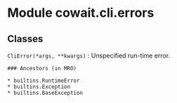 Module cowait.cli.errors
========================

Classes
-------

`CliError(*args, **kwargs)`
:   Unspecified run-time error.

    ### Ancestors (in MRO)

    * builtins.RuntimeError
    * builtins.Exception
    * builtins.BaseException